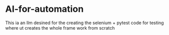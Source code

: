 # AI-for-automation
This ia an llm desined for the creating the selenium + pytest code for testing where ut creates the whole frame work from scratch 

